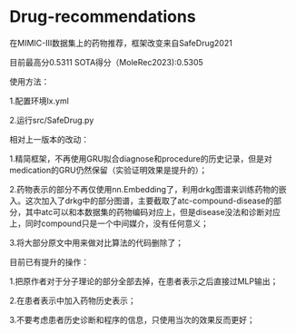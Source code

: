# Drug-recommendations

在MIMIC-III数据集上的药物推荐，框架改变来自SafeDrug2021

目前最高分0.5311  SOTA得分（MoleRec2023):0.5305

使用方法：

1.配置环境lx.yml

2.运行src/SafeDrug.py

相对上一版本的改动：

1.精简框架，不再使用GRU拟合diagnose和procedure的历史记录，但是对medication的GRU仍然保留（实验证明效果是提升的）；

2.药物表示的部分不再仅使用nn.Embedding了，利用drkg图谱来训练药物的嵌入。这次加入了drkg中的部分图谱，主要截取了atc-compound-disease的部分，其中atc可以和本数据集的药物编码对应上，但是disease没法和诊断对应上，同时compound只是一个中间媒介，没有任何意义；

3.将大部分原文中用来做对比算法的代码删除了；

目前已有提升的操作：

1.把原作者对于分子理论的部分全部去掉，在患者表示之后直接过MLP输出；

2.在患者表示中加入药物历史表示；

3.不要考虑患者历史诊断和程序的信息，只使用当次的效果反而更好；
